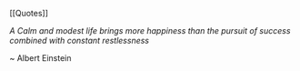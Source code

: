 [[Quotes]]

*A Calm and modest life brings more happiness than the pursuit of success combined with constant restlessness*

~ Albert Einstein
